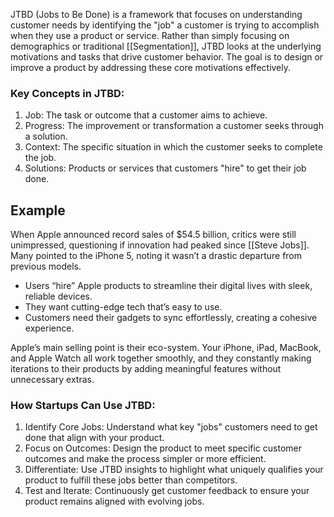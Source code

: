 JTBD (Jobs to Be Done) is a framework that focuses on understanding customer needs by identifying the "job" a customer is trying to accomplish when they use a product or service. Rather than simply focusing on demographics or traditional [[Segmentation]], JTBD looks at the underlying motivations and tasks that drive customer behavior. The goal is to design or improve a product by addressing these core motivations effectively.

### Key Concepts in JTBD:
1. Job: The task or outcome that a customer aims to achieve.
2. Progress: The improvement or transformation a customer seeks through a solution.
3. Context: The specific situation in which the customer seeks to complete the job.
4. Solutions: Products or services that customers "hire" to get their job done.

## Example

When Apple announced record sales of $54.5 billion, critics were still unimpressed, questioning if innovation had peaked since [[Steve Jobs]]. Many pointed to the iPhone 5, noting it wasn’t a drastic departure from previous models.

- Users “hire” Apple products to streamline their digital lives with sleek, reliable devices.
- They want cutting-edge tech that’s easy to use.
- Customers need their gadgets to sync effortlessly, creating a cohesive experience.

Apple’s main selling point is their eco-system. Your iPhone, iPad, MacBook, and Apple Watch all work together smoothly, and they constantly making iterations to their products by adding meaningful features without unnecessary extras.

### How Startups Can Use JTBD:
1. Identify Core Jobs: Understand what key "jobs" customers need to get done that align with your product.
2. Focus on Outcomes: Design the product to meet specific customer outcomes and make the process simpler or more efficient.
3. Differentiate: Use JTBD insights to highlight what uniquely qualifies your product to fulfill these jobs better than competitors.
4. Test and Iterate: Continuously get customer feedback to ensure your product remains aligned with evolving jobs.